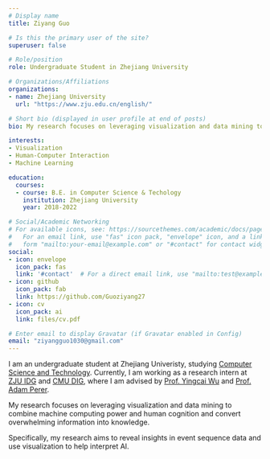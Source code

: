 ```yaml
---
# Display name
title: Ziyang Guo

# Is this the primary user of the site?
superuser: false

# Role/position
role: Undergraduate Student in Zhejiang University

# Organizations/Affiliations
organizations:
- name: Zhejiang University
  url: "https://www.zju.edu.cn/english/"

# Short bio (displayed in user profile at end of posts)
bio: My research focuses on leveraging visualization and data mining to combine machine computing power and human cognition to convert overwhelming information into knowledge.

interests:
- Visualization
- Human-Computer Interaction
- Machine Learning

education:
  courses:
  - course: B.E. in Computer Science & Techology
    institution: Zhejiang University
    year: 2018-2022

# Social/Academic Networking
# For available icons, see: https://sourcethemes.com/academic/docs/page-builder/#icons
#   For an email link, use "fas" icon pack, "envelope" icon, and a link in the
#   form "mailto:your-email@example.com" or "#contact" for contact widget.
social:
- icon: envelope
  icon_pack: fas
  link: '#contact'  # For a direct email link, use "mailto:test@example.org".
- icon: github
  icon_pack: fab
  link: https://github.com/Guoziyang27
- icon: cv
  icon_pack: ai
  link: files/cv.pdf

# Enter email to display Gravatar (if Gravatar enabled in Config)
email: "ziyangguo1030@gmail.com"
---
```


I am an undergraduate student at Zhejiang Univeristy, studying [Computer Science and Technology](http://www.en.cs.zju.edu.cn/). Currently, I am working as a research intern at [ZJU IDG](https://zjuidg.org/) and [CMU DIG](https://dig.cmu.edu/), where I am advised by [Prof. Yingcai Wu](http://www.ycwu.org/) and [Prof. Adam Perer](https://perer.org/).

My research focuses on leveraging visualization and data mining to combine machine computing power and human cognition and convert overwhelming information into knowledge.

Specifically, my research aims to reveal insights in event sequence data and use visualization to help interpret AI.
